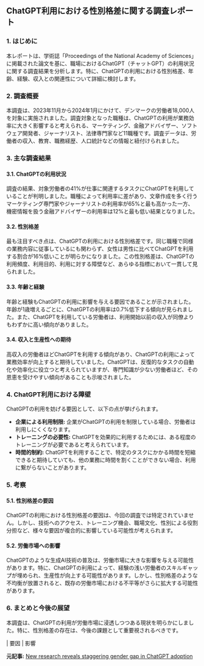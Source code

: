 ## ChatGPT利用における性別格差に関する調査レポート

### 1. はじめに

本レポートは、学術誌「Proceedings of the National Academy of Sciences」に掲載された論文を基に、職場におけるChatGPT（チャットGPT）の利用状況に関する調査結果を分析します。特に、ChatGPTの利用における性別格差、年齢、経験、収入との関連性について詳細に検討します。

### 2. 調査概要

本調査は、2023年11月から2024年1月にかけて、デンマークの労働者18,000人を対象に実施されました。調査対象となった職種は、ChatGPTの利用が業務効率に大きく影響すると考えられる、マーケティング、金融アドバイザー、ソフトウェア開発者、ジャーナリスト、法律専門家など11職種です。調査データは、労働者の収入、教育、職務経歴、人口統計などの情報と紐付けられました。

### 3. 主な調査結果

#### 3.1. ChatGPTの利用状況

調査の結果、対象労働者の41%が仕事に関連するタスクにChatGPTを利用していることが判明しました。職種によって利用率に差があり、文章作成を多く行うマーケティング専門家やジャーナリストの利用率が65%と最も高かった一方、機密情報を扱う金融アドバイザーの利用率は12%と最も低い結果となりました。

#### 3.2. 性別格差

最も注目すべき点は、ChatGPTの利用における性別格差です。同じ職種で同様の業務内容に従事しているにも関わらず、女性は男性に比べてChatGPTを利用する割合が16%低いことが明らかになりました。この性別格差は、ChatGPTの利用頻度、利用目的、利用に対する障壁など、あらゆる指標において一貫して見られました。

#### 3.3. 年齢と経験

年齢と経験もChatGPTの利用に影響を与える要因であることが示されました。年齢が1歳増えるごとに、ChatGPTの利用率は0.7%低下する傾向が見られました。また、ChatGPTを利用している労働者は、利用開始以前の収入が同僚よりもわずかに高い傾向がありました。

#### 3.4. 収入と生産性への期待

高収入の労働者ほどChatGPTを利用する傾向があり、ChatGPTの利用によって業務効率が向上すると期待していました。ChatGPTは、反復的なタスクの自動化や効率化に役立つと考えられていますが、専門知識が少ない労働者ほど、その恩恵を受けやすい傾向があることも示唆されました。

### 4. ChatGPT利用における障壁

ChatGPTの利用を妨げる要因として、以下の点が挙げられます。

* **企業による利用制限:** 企業がChatGPTの利用を制限している場合、労働者は利用しにくくなります。
* **トレーニングの必要性:** ChatGPTを効果的に利用するためには、ある程度のトレーニングが必要であると考えられています。
* **時間的制約:** ChatGPTを利用することで、特定のタスクにかかる時間を短縮できると期待していても、他の業務に時間を割くことができない場合、利用に繋がらないことがあります。

### 5. 考察

#### 5.1. 性別格差の要因

ChatGPTの利用における性別格差の要因は、今回の調査では特定されていません。しかし、技術へのアクセス、トレーニング機会、職場文化、性別による役割分担など、様々な要因が複合的に影響している可能性が考えられます。

#### 5.2. 労働市場への影響

ChatGPTのような生成AI技術の普及は、労働市場に大きな影響を与える可能性があります。特に、ChatGPTの利用によって、経験の浅い労働者のスキルギャップが埋められ、生産性が向上する可能性があります。しかし、性別格差のような不均衡が放置されると、既存の労働市場における不平等がさらに拡大する可能性があります。

### 6. まとめと今後の展望

本調査は、ChatGPTの利用が労働市場に浸透しつつある現状を明らかにしました。特に、性別格差の存在は、今後の課題として重要視されるべきです。

| 要因 | 影響 

**元記事:** [New research reveals staggering gender gap in ChatGPT adoption](https://www.psypost.org/new-research-reveals-staggering-gender-gap-in-chatgpt-adoption/)